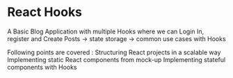 # React Hooks

A Basic Blog Application with multiple Hooks where we can Login In, register and Create Posts
-> state storage
-> common use cases with Hooks


Following points are covered :
  Structuring React projects in a scalable way
  Implementing static React components from mock-up
  Implementing stateful components with Hooks
  
  
